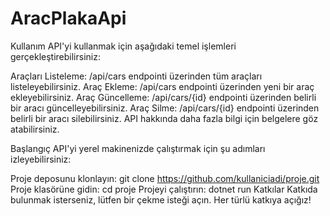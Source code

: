 # AracPlakaApi
Kullanım
API'yi kullanmak için aşağıdaki temel işlemleri gerçekleştirebilirsiniz:

Araçları Listeleme: /api/cars endpointi üzerinden tüm araçları listeleyebilirsiniz.
Araç Ekleme: /api/cars endpointi üzerinden yeni bir araç ekleyebilirsiniz.
Araç Güncelleme: /api/cars/{id} endpointi üzerinden belirli bir aracı güncelleyebilirsiniz.
Araç Silme: /api/cars/{id} endpointi üzerinden belirli bir aracı silebilirsiniz.
API hakkında daha fazla bilgi için belgelere göz atabilirsiniz.

Başlangıç
API'yi yerel makinenizde çalıştırmak için şu adımları izleyebilirsiniz:

Proje deposunu klonlayın: git clone https://github.com/kullaniciadi/proje.git
Proje klasörüne gidin: cd proje
Projeyi çalıştırın: dotnet run
Katkılar
Katkıda bulunmak isterseniz, lütfen bir çekme isteği açın. Her türlü katkıya açığız!


